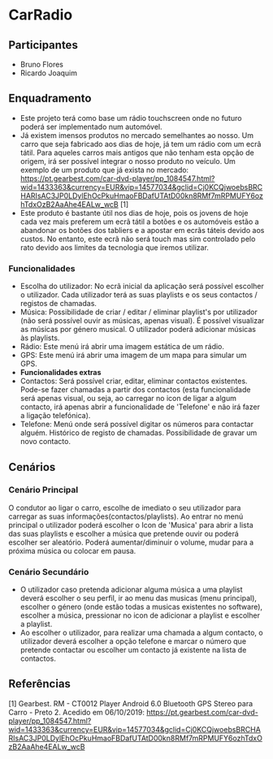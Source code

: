 # CarRadio
## Participantes
* Bruno Flores
* Ricardo Joaquim
## Enquadramento
* Este projeto terá como base um rádio touchscreen onde no futuro poderá ser implementado num automóvel.
* Já existem imensos produtos no mercado semelhantes ao nosso. Um carro que seja fabricado aos dias de hoje, já tem um rádio com um ecrã tátil. Para aqueles carros mais antigos que não tenham esta opção de origem, irá ser possível integrar o nosso produto no veículo.
Um exemplo de um produto que já exista no mercado: https://pt.gearbest.com/car-dvd-player/pp_1084547.html?wid=1433363&currency=EUR&vip=14577034&gclid=Cj0KCQjwoebsBRCHARIsAC3JP0LDylEhOcPkuHmaoFBDafUTAtD00kn8RMf7mRPMUFY6ozhTdxOzB2AaAhe4EALw_wcB [1]
* Este produto é bastante útil nos dias de hoje, pois os jovens de hoje cada vez mais preferem um ecrã tátil a botões e os automóveis estão a abandonar os botões dos tabliers e a apostar em ecrãs táteis devido aos custos. No entanto, este ecrã não será touch mas sim controlado pelo rato devido aos limites da tecnologia que iremos utilizar.
### Funcionalidades
* Escolha do utilizador: No ecrã inicial da aplicação será possível escolher o utilizador. Cada utilizador terá as suas playlists e os seus contactos / registos de chamadas.
* Música: Possibilidade de criar / editar / eliminar playlist's por utilizador (não será possível ouvir as músicas, apenas visual). É possível visualizar as músicas por género musical. O utilizador poderá adicionar músicas às playlists.
* Rádio: Este menú irá abrir uma imagem estática de um rádio.
* GPS: Este menú irá abrir uma imagem de um mapa para simular um GPS.
* **Funcionalidades extras**
* Contactos: Será possível criar, editar, eliminar contactos existentes. Pode-se fazer chamadas a partir dos contactos (esta funcionalidade será apenas visual, ou seja, ao carregar no icon de ligar a algum contacto, irá apenas abrir a funcionalidade de 'Telefone' e não irá fazer a ligação telefónica).
* Telefone: Menú onde será possível digitar os números para contactar alguém. Histórico de registo de chamadas. Possibilidade de gravar um novo contacto.

## Cenários
### Cenário Principal
O condutor ao ligar o carro, escolhe de imediato o seu utilizador para carregar as suas informações(contactos/playlists). Ao entrar no menú principal o utilizador poderá escolher o Icon de 'Musica' para abrir a lista das suas playlists e escolher a música que pretende ouvir ou poderá escolher ser aleatório. Poderá aumentar/diminuir o volume, mudar para a próxima música ou colocar em pausa.

### Cenário Secundário
* O utilizador caso pretenda adicionar alguma música a uma playlist deverá escolher o seu perfil, ir ao menu das musicas (menu principal), escolher o género (onde estão todas a musicas existentes no software), escolher a música, pressionar no icon de adicionar a playlist e escolher a playlist.
* Ao escolher o utilizador, para realizar uma chamada a algum contacto, o utilizador deverá escolher a opção telefone e marcar o número que pretende contactar ou escolher um contacto já existente na lista de contactos.

## Referências
[1] Gearbest. RM - CT0012 Player Android 6.0 Bluetooth GPS Stereo para Carro - Preto	2. Acedido em 06/10/2019: https://pt.gearbest.com/car-dvd-player/pp_1084547.html?wid=1433363&currency=EUR&vip=14577034&gclid=Cj0KCQjwoebsBRCHARIsAC3JP0LDylEhOcPkuHmaoFBDafUTAtD00kn8RMf7mRPMUFY6ozhTdxOzB2AaAhe4EALw_wcB


